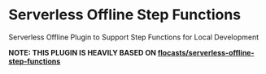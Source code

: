 # Serverless Offline Step Functions
Serverless Offline Plugin to Support Step Functions for Local Development

**NOTE: THIS PLUGIN IS HEAVILY BASED ON [flocasts/serverless-offline-step-functions](https://github.com/flocasts/serverless-offline-step-functions)**
